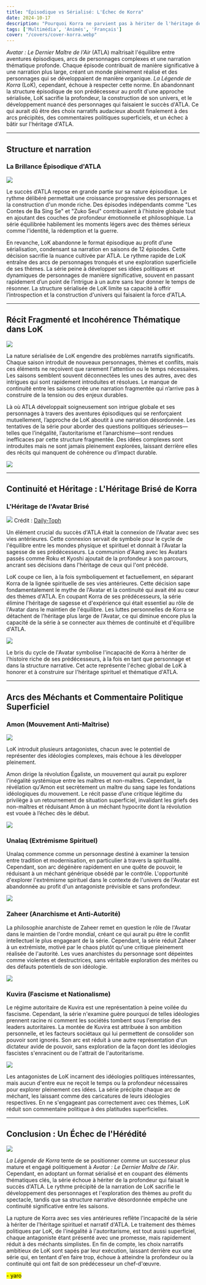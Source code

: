 ```yaml
---
title: "Épisodique vs Sérialisé: L'Échec de Korra"
date: 2024-10-17
description: "Pourquoi Korra ne parvient pas à hériter de l'héritage de son prédécesseur."
tags: ['Multimédia', 'Animés', 'Français']
cover: "/covers/cover-korra.webp"
---
```


*Avatar : Le Dernier Maître de l'Air* (ATLA) maîtrisait l'équilibre entre aventures épisodiques, arcs de personnages complexes et une narration thématique profonde. Chaque épisode contribuait de manière significative à une narration plus large, créant un monde pleinement réalisé et des personnages qui se développaient de manière organique. *La Légende de Korra* (LoK), cependant, échoue à respecter cette norme. En abandonnant la structure épisodique de son prédécesseur au profit d'une approche sérialisée, LoK sacrifie la profondeur, la construction de son univers, et le développement nuancé des personnages qui faisaient le succès d'ATLA. Ce qui aurait dû être des choix narratifs audacieux aboutit finalement à des arcs précipités, des commentaires politiques superficiels, et un échec à bâtir sur l'héritage d'ATLA.

---

## Structure et narration

### La Brillance Épisodique d'ATLA

![](image-185.png)

Le succès d’ATLA repose en grande partie sur sa nature épisodique. Le rythme délibéré permettait une croissance progressive des personnages et la construction d'un monde riche. Des épisodes indépendants comme "Les Contes de Ba Sing Se" et "Zuko Seul" contribuaient à l'histoire globale tout en ajoutant des couches de profondeur émotionnelle et philosophique. La série équilibrée habilement les moments légers avec des thèmes sérieux comme l'identité, la rédemption et la guerre.

En revanche, LoK abandonne le format épisodique au profit d’une sérialisation, condensant sa narration en saisons de 12 épisodes. Cette décision sacrifie la nuance cultivée par ATLA. Le rythme rapide de LoK entraîne des arcs de personnages tronqués et une exploration superficielle de ses thèmes. La série peine à développer ses idées politiques et dynamiques de personnages de manière significative, souvent en passant rapidement d’un point de l’intrigue à un autre sans leur donner le temps de résonner. La structure sérialisée de LoK limite sa capacité à offrir l’introspection et la construction d'univers qui faisaient la force d'ATLA.

---

## Récit Fragmenté et Incohérence Thématique dans LoK

![](image-187.png)

La nature sérialisée de LoK engendre des problèmes narratifs significatifs. Chaque saison introduit de nouveaux personnages, thèmes et conflits, mais ces éléments ne reçoivent que rarement l'attention ou le temps nécessaires. Les saisons semblent souvent déconnectées les unes des autres, avec des intrigues qui sont rapidement introduites et résolues. Le manque de continuité entre les saisons crée une narration fragmentée qui n’arrive pas à construire de la tension ou des enjeux durables.

Là où ATLA développait soigneusement son intrigue globale et ses personnages à travers des aventures épisodiques qui se renforçaient mutuellement, l’approche de LoK aboutit à une narration désordonnée. Les tentatives de la série pour aborder des questions politiques sérieuses—telles que l’inégalité, l’autoritarisme et l’anarchisme—sont rendues inefficaces par cette structure fragmentée. Des idées complexes sont introduites mais ne sont jamais pleinement explorées, laissant derrière elles des récits qui manquent de cohérence ou d’impact durable.

![](image-188.png)

---

## Continuité et Héritage : L'Héritage Brisé de Korra

### L'Héritage de l'Avatar Brisé

![](image-189.png)
Crédit : [Daily-Toph](https://daily-toph.tumblr.com/post/627552236637159424/s2ep1-the-avatar-state-i-just-wanted-to-do-a)

Un élément crucial du succès d'ATLA était la connexion de l'Avatar avec ses vies antérieures. Cette connexion servait de symbole pour le cycle de l'équilibre entre les mondes physique et spirituel et donnait à l'Avatar la sagesse de ses prédécesseurs. La communion d'Aang avec les Avatars passés comme Roku et Kyoshi ajoutait de la profondeur à son parcours, ancrant ses décisions dans l'héritage de ceux qui l'ont précédé.

LoK coupe ce lien, à la fois symboliquement et factuellement, en séparant Korra de la lignée spirituelle de ses vies antérieures. Cette décision sape fondamentalement le mythe de l'Avatar et la continuité qui avait été au cœur des thèmes d'ATLA. En coupant Korra de ses prédécesseurs, la série élimine l'héritage de sagesse et d'expérience qui était essentiel au rôle de l'Avatar dans le maintien de l'équilibre. Les luttes personnelles de Korra se détachent de l'héritage plus large de l'Avatar, ce qui diminue encore plus la capacité de la série à se connecter aux thèmes de continuité et d'équilibre d'ATLA.

![](image-190.png)

Le bris du cycle de l'Avatar symbolise l'incapacité de Korra à hériter de l'histoire riche de ses prédécesseurs, à la fois en tant que personnage et dans la structure narrative. Cet acte représente l'échec global de LoK à honorer et à construire sur l'héritage spirituel et thématique d'ATLA.

---

## Arcs des Méchants et Commentaire Politique Superficiel

### Amon (Mouvement Anti-Maîtrise)

![](image-192.png)

LoK introduit plusieurs antagonistes, chacun avec le potentiel de représenter des idéologies complexes, mais échoue à les développer pleinement.

Amon dirige la révolution Égaliste, un mouvement qui aurait pu explorer l'inégalité systémique entre les maîtres et non-maîtres. Cependant, la révélation qu'Amon est secrètement un maître du sang sape les fondations idéologiques du mouvement. Le récit passe d’une critique légitime du privilège à un retournement de situation superficiel, invalidant les griefs des non-maîtres et réduisant Amon à un méchant hypocrite dont la révolution est vouée à l’échec dès le début.

![](image-193.png)

### Unalaq (Extrémisme Spirituel)

Unalaq commence comme un personnage destiné à examiner la tension entre tradition et modernisation, en particulier à travers la spiritualité. Cependant, son arc dégénère rapidement en une quête de pouvoir, le réduisant à un méchant générique obsédé par le contrôle. L'opportunité d'explorer l'extrémisme spirituel dans le contexte de l'univers de l'Avatar est abandonnée au profit d'un antagoniste prévisible et sans profondeur.

![](image-195.png)

### Zaheer (Anarchisme et Anti-Autorité)

La philosophie anarchiste de Zaheer remet en question le rôle de l'Avatar dans le maintien de l'ordre mondial, créant ce qui aurait pu être le conflit intellectuel le plus engageant de la série. Cependant, la série réduit Zaheer à un extrémiste, motivé par le chaos plutôt qu'une critique pleinement réalisée de l'autorité. Les vues anarchistes du personnage sont dépeintes comme violentes et destructrices, sans véritable exploration des mérites ou des défauts potentiels de son idéologie.

![](image-196.png)

### Kuvira (Fascisme et Nationalisme)

Le régime autoritaire de Kuvira est une représentation à peine voilée du fascisme. Cependant, la série n'examine guère pourquoi de telles idéologies prennent racine ni comment les sociétés tombent sous l'emprise des leaders autoritaires. La montée de Kuvira est attribuée à son ambition personnelle, et les facteurs sociétaux qui lui permettent de consolider son pouvoir sont ignorés. Son arc est réduit à une autre représentation d'un dictateur avide de pouvoir, sans exploration de la façon dont les idéologies fascistes s'enracinent ou de l'attrait de l'autoritarisme.

![](image-198.png)

Les antagonistes de LoK incarnent des idéologies politiques intéressantes, mais aucun d'entre eux ne reçoit le temps ou la profondeur nécessaires pour explorer pleinement ces idées. La série précipite chaque arc de méchant, les laissant comme des caricatures de leurs idéologies respectives. En ne s'engageant pas correctement avec ces thèmes, LoK réduit son commentaire politique à des platitudes superficielles.

---

## Conclusion : Un Échec de l'Hérédité

![](image-203.png)

*La Légende de Korra* tente de se positionner comme un successeur plus mature et engagé politiquement à *Avatar : Le Dernier Maître de l'Air*. Cependant, en adoptant un format sérialisé et en coupant des éléments thématiques clés, la série échoue à hériter de la profondeur qui faisait le succès d'ATLA. Le rythme précipité de la narration de LoK sacrifie le développement des personnages et l'exploration des thèmes au profit du spectacle, tandis que sa structure narrative désordonnée empêche une continuité significative entre les saisons.

La rupture de Korra avec ses vies antérieures reflète l'incapacité de la série à hériter de l'héritage spirituel et narratif d'ATLA. Le traitement des thèmes politiques par LoK, de l'inégalité à l'autoritarisme, est tout aussi superficiel, chaque antagoniste étant présenté avec une promesse, mais rapidement réduit à des méchants simplistes. En fin de compte, les choix narratifs ambitieux de LoK sont sapés par leur exécution, laissant derrière eux une série qui, en tentant d'en faire trop, échoue à atteindre la profondeur ou la continuité qui ont fait de son prédécesseur un chef-d'œuvre.

<mark>- yaro</mark>
